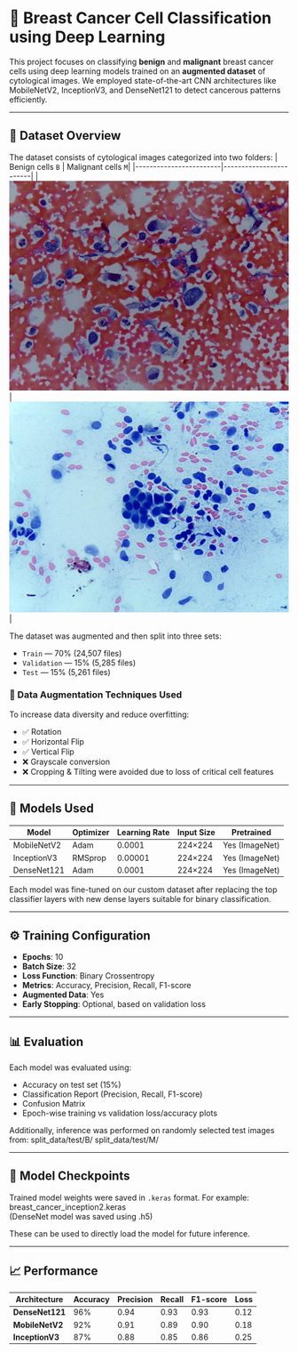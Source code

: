 # 🧠 Breast Cancer Cell Classification using Deep Learning

This project focuses on classifying **benign** and **malignant** breast cancer cells using deep learning models trained on an **augmented dataset** of cytological images. We employed state-of-the-art CNN architectures like MobileNetV2, InceptionV3, and DenseNet121 to detect cancerous patterns efficiently.

---

## 📁 Dataset Overview

The dataset consists of cytological images categorized into two folders:
| Benign cells `B` | Malignant cells `M`|
|------------------------|------------------------|
| ![](screenshots/b.png) | ![](screenshots/m.png) |

The dataset was augmented and then split into three sets:
- `Train` — 70% (24,507 files)
- `Validation` — 15% (5,285 files)
- `Test` — 15% (5,261 files)

### 🔁 Data Augmentation Techniques Used
To increase data diversity and reduce overfitting:
- ✅ Rotation
- ✅ Horizontal Flip
- ✅ Vertical Flip
- ❌ Grayscale conversion
- ❌ Cropping & Tilting were avoided due to loss of critical cell features

---

## 🧪 Models Used

| Model         | Optimizer | Learning Rate | Input Size | Pretrained |
|---------------|-----------|----------------|------------|------------|
| MobileNetV2   | Adam      | 0.0001         | 224×224    | Yes (ImageNet) |
| InceptionV3   | RMSprop   | 0.00001        | 224×224    | Yes (ImageNet) |
| DenseNet121   | Adam      | 0.0001         | 224×224    | Yes (ImageNet) |

Each model was fine-tuned on our custom dataset after replacing the top classifier layers with new dense layers suitable for binary classification.

---

## ⚙️ Training Configuration

- **Epochs**: 10  
- **Batch Size**: 32  
- **Loss Function**: Binary Crossentropy  
- **Metrics**: Accuracy, Precision, Recall, F1-score  
- **Augmented Data**: Yes  
- **Early Stopping**: Optional, based on validation loss

---

## 📊 Evaluation

Each model was evaluated using:
- Accuracy on test set (15%)
- Classification Report (Precision, Recall, F1-score)
- Confusion Matrix
- Epoch-wise training vs validation loss/accuracy plots

Additionally, inference was performed on randomly selected test images from:
split_data/test/B/
split_data/test/M/

---

## 💾 Model Checkpoints

Trained model weights were saved in `.keras` format. For example:
breast_cancer_inception2.keras<br>
(DenseNet model was saved using .h5)

These can be used to directly load the model for future inference.

---

## 📈 Performance

| **Architecture** | **Accuracy** | **Precision** | **Recall** | **F1-score** | **Loss** |
|------------------|--------------|---------------|------------|--------------|----------|
| **DenseNet121**  | 96% | 0.94 | 0.93 | 0.93 | 0.12 |
| **MobileNetV2**  | 92% | 0.91 | 0.89 | 0.90 | 0.18 |
| **InceptionV3**  | 87% | 0.88 | 0.85 | 0.86 | 0.25 |
